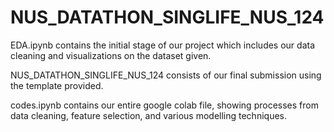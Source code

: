 # NUS_DATATHON_SINGLIFE_NUS_124

EDA.ipynb contains the initial stage of our project which includes our data cleaning and visualizations on the dataset given.

NUS_DATATHON_SINGLIFE_NUS_124 consists of our final submission using the template provided.

codes.ipynb contains our entire google colab file, showing processes from data cleaning, feature selection, and various modelling techniques.
